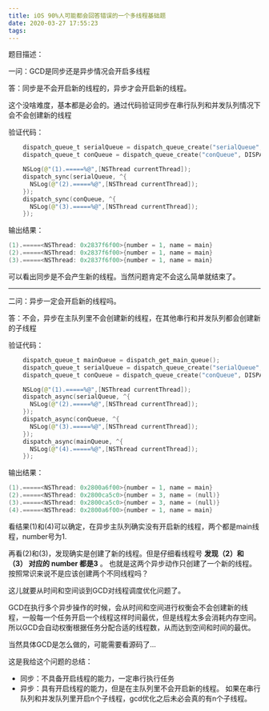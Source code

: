 ```yaml
---
title: iOS 90%人可能都会回答错误的一个多线程基础题
date: 2020-03-27 17:55:23
tags:
---
```

题目描述：

一问：GCD是同步还是异步情况会开启多线程

答：同步是不会开启新的线程的，异步才会开启新的线程。

这个没啥难度，基本都是必会的。通过代码验证同步在串行队列和并发队列情况下会不会创建新的线程

验证代码：
```swift
    dispatch_queue_t serialQueue = dispatch_queue_create("serialQueue", DISPATCH_QUEUE_SERIAL);
    dispatch_queue_t conQueue = dispatch_queue_create("conQueue", DISPATCH_QUEUE_CONCURRENT);

    NSLog(@"(1).=====%@",[NSThread currentThread]);
    dispatch_sync(serialQueue, ^{
      NSLog(@"(2).=====%@",[NSThread currentThread]);
    });
    dispatch_sync(conQueue, ^{
      NSLog(@"(3).=====%@",[NSThread currentThread]);
    });
```

输出结果：
```swift
(1).=====<NSThread: 0x2837f6f00>{number = 1, name = main}
(2).=====<NSThread: 0x2837f6f00>{number = 1, name = main}
(3).=====<NSThread: 0x2837f6f00>{number = 1, name = main}
```
可以看出同步是不会产生新的线程。当然问题肯定不会这么简单就结束了。

---

二问：异步一定会开启新的线程吗。

答：不会，异步在主队列里不会创建新的线程，在其他串行和并发队列都会创建新的子线程

验证代码：
```swift
    dispatch_queue_t mainQueue = dispatch_get_main_queue();
    dispatch_queue_t serialQueue = dispatch_queue_create("serialQueue", DISPATCH_QUEUE_SERIAL);
    dispatch_queue_t conQueue = dispatch_queue_create("conQueue", DISPATCH_QUEUE_CONCURRENT);

    NSLog(@"(1).=====%@",[NSThread currentThread]);
    dispatch_async(serialQueue, ^{
      NSLog(@"(2).=====%@",[NSThread currentThread]);
    });
    dispatch_async(conQueue, ^{
      NSLog(@"(3).=====%@",[NSThread currentThread]);
    });
    dispatch_async(mainQueue, ^{
      NSLog(@"(4).=====%@",[NSThread currentThread]);
    });
```
输出结果：
```swift
(1).=====<NSThread: 0x2800a6f00>{number = 1, name = main}
(2).=====<NSThread: 0x2800ca5c0>{number = 3, name = (null)}
(3).=====<NSThread: 0x2800ca5c0>{number = 3, name = (null)}
(4).=====<NSThread: 0x2800a6f00>{number = 1, name = main}
```
看结果(1)和(4)可以确定，在异步主队列确实没有开启新的线程，两个都是main线程，number号为1.

再看(2)和(3)，发现确实是创建了新的线程。但是仔细看线程号  **发现（2）和（3） 对应的 number 都是3** 。
也就是这两个异步动作只创建了一个新的线程。按照常识来说不是应该创建两个不同线程吗？

这儿就要从时间和空间谈到GCD对线程调度优化问题了。

GCD在执行多个异步操作的时候，会从时间和空间进行权衡会不会创建新的线程，一般每一个任务开启一个线程这样时间最优，但是线程太多会消耗内存空间。所以GCD会自动权衡根据任务分配合适的线程数，从而达到空间和时间的最优。

当然具体GCD是怎么做的，可能需要看源码了...

这是我给这个问题的总结：

* 同步：不具备开启线程的能力，一定串行执行任务    
* 异步：具有开启线程的能力，但是在主队列里不会开启新的线程。
如果在串行队列和并发队列里开启n个子线程，gcd优化之后未必会真的有n个子线程。


